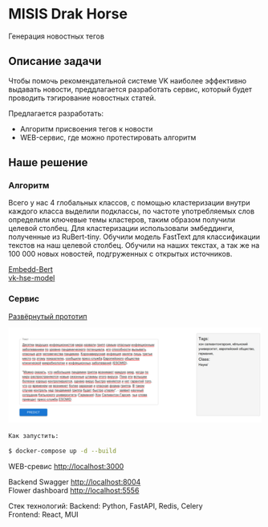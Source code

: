 # MISIS Drak Horse

Генерация новостных тегов

## Описание задачи

Чтобы помочь рекомендательной системе VK наиболее эффективно выдавать новости, преддлагается разработать сервис, который будет проводить тэгирование новостных статей.

Предлагается разработать:

- Алгоритм присвоения тегов к новости
- WEB-сервис, где можно протестировать алгоритм

## Наше решение

### Алгоритм

Всего у нас 4 глобальных классов, с помощью кластеризации внутри каждого класса выделили подклассы, по частоте употребляемых слов определили ключевые темы кластеров, таким образом получили целевой столбец. Для кластеризации использовали эмбеддинги, полученные из RuBert-tiny. Обучили модель FastText для классификации текстов на наш целевой столбец. Обучили на наших текстах, а так же на 100 000 новых новостей, подгруженных с открытых источников.

[Embedd-Bert](ml/embedd-bert.ipynb)  
[vk-hse-model](ml/vk-hse-model.ipynb)

### Сервис

[Развёрнутый прототип](http://83.166.236.239:3000/)

![alt text](image.png)

    Как запустить:

```sh
$ docker-compose up -d --build
```

WEB-сревис [http://localhost:3000](http://localhost:3000)

Backend Swagger [http://localhost:8004](http://localhost:8004)  
Flower dashboard [http://localhost:5556](http://localhost:5556)

Стек технологий:
Backend: Python, FastAPI, Redis, Celery  
Frontend: React, MUI

